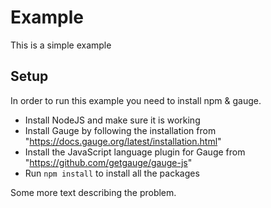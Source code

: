 # Example 

This is a simple example

## Setup

In order to run this example you need to install npm & gauge.

* Install NodeJS and make sure it is working
* Install Gauge by following the installation from "https://docs.gauge.org/latest/installation.html"
* Install the JavaScript language plugin for Gauge from "https://github.com/getgauge/gauge-js"
* Run `npm install` to install all the packages

Some more text describing the problem.
